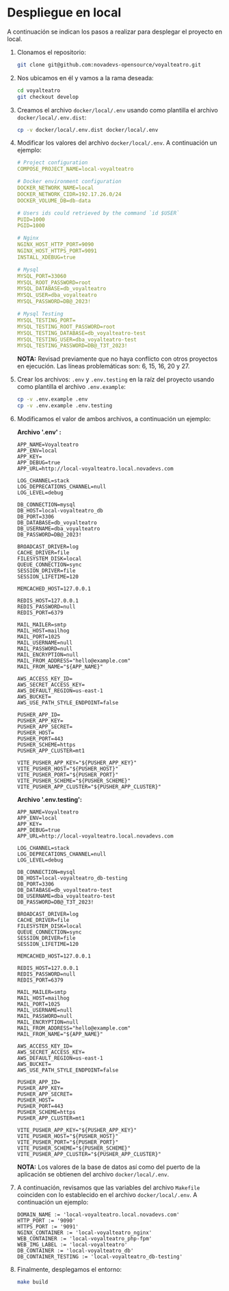 # Despliegue en local

A continuación se indican los pasos a realizar para desplegar el proyecto en local.

1. Clonamos el repositorio:

    ```sh
    git clone git@github.com:novadevs-opensource/voyalteatro.git
    ```

2. Nos ubicamos en él y vamos a la rama deseada:

    ```sh
    cd voyalteatro
    git checkout develop
    ```

3. Creamos el archivo `docker/local/.env` usando como plantilla el archivo `docker/local/.env.dist`:

    ```sh
    cp -v docker/local/.env.dist docker/local/.env
    ```

4. Modificar los valores del archivo `docker/local/.env`. A continuación un ejemplo:

    ```yaml
    # Project configuration
    COMPOSE_PROJECT_NAME=local-voyalteatro

    # Docker environment configuration
    DOCKER_NETWORK_NAME=local
    DOCKER_NETWORK_CIDR=192.17.26.0/24
    DOCKER_VOLUME_DB=db-data

    # Users ids could retrieved by the command `id $USER`
    PUID=1000
    PGID=1000

    # Nginx
    NGINX_HOST_HTTP_PORT=9090
    NGINX_HOST_HTTPS_PORT=9091
    INSTALL_XDEBUG=true

    # Mysql
    MYSQL_PORT=33060
    MYSQL_ROOT_PASSWORD=root
    MYSQL_DATABASE=db_voyalteatro
    MYSQL_USER=dba_voyalteatro
    MYSQL_PASSWORD=DB@_2023!

    # Mysql Testing
    MYSQL_TESTING_PORT=
    MYSQL_TESTING_ROOT_PASSWORD=root
    MYSQL_TESTING_DATABASE=db_voyalteatro-test
    MYSQL_TESTING_USER=dba_voyalteatro-test
    MYSQL_TESTING_PASSWORD=DB@_T3T_2023!
    ```

    **NOTA:** Revisad previamente que no haya conflicto con otros proyectos en ejecución. Las líneas problemáticas son: 6, 15, 16, 20 y 27.

5. Crear los archivos: `.env` y `.env.testing` en la raíz del proyecto usando como plantilla el archivo `.env.example`:

    ```sh
    cp -v .env.example .env
    cp -v .env.example .env.testing
    ```

6. Modificamos el valor de ambos archivos, a continuación un ejemplo:

    **Archivo '.env' :**

    ```text
    APP_NAME=Voyalteatro
    APP_ENV=local
    APP_KEY=
    APP_DEBUG=true
    APP_URL=http://local-voyalteatro.local.novadevs.com

    LOG_CHANNEL=stack
    LOG_DEPRECATIONS_CHANNEL=null
    LOG_LEVEL=debug

    DB_CONNECTION=mysql
    DB_HOST=local-voyalteatro_db
    DB_PORT=3306
    DB_DATABASE=db_voyalteatro
    DB_USERNAME=dba_voyalteatro
    DB_PASSWORD=DB@_2023!

    BROADCAST_DRIVER=log
    CACHE_DRIVER=file
    FILESYSTEM_DISK=local
    QUEUE_CONNECTION=sync
    SESSION_DRIVER=file
    SESSION_LIFETIME=120

    MEMCACHED_HOST=127.0.0.1

    REDIS_HOST=127.0.0.1
    REDIS_PASSWORD=null
    REDIS_PORT=6379

    MAIL_MAILER=smtp
    MAIL_HOST=mailhog
    MAIL_PORT=1025
    MAIL_USERNAME=null
    MAIL_PASSWORD=null
    MAIL_ENCRYPTION=null
    MAIL_FROM_ADDRESS="hello@example.com"
    MAIL_FROM_NAME="${APP_NAME}"

    AWS_ACCESS_KEY_ID=
    AWS_SECRET_ACCESS_KEY=
    AWS_DEFAULT_REGION=us-east-1
    AWS_BUCKET=
    AWS_USE_PATH_STYLE_ENDPOINT=false

    PUSHER_APP_ID=
    PUSHER_APP_KEY=
    PUSHER_APP_SECRET=
    PUSHER_HOST=
    PUSHER_PORT=443
    PUSHER_SCHEME=https
    PUSHER_APP_CLUSTER=mt1

    VITE_PUSHER_APP_KEY="${PUSHER_APP_KEY}"
    VITE_PUSHER_HOST="${PUSHER_HOST}"
    VITE_PUSHER_PORT="${PUSHER_PORT}"
    VITE_PUSHER_SCHEME="${PUSHER_SCHEME}"
    VITE_PUSHER_APP_CLUSTER="${PUSHER_APP_CLUSTER}"
    ```

    **Archivo '.env.testing':**

    ```text
    APP_NAME=Voyalteatro
    APP_ENV=local
    APP_KEY=
    APP_DEBUG=true
    APP_URL=http://local-voyalteatro.local.novadevs.com

    LOG_CHANNEL=stack
    LOG_DEPRECATIONS_CHANNEL=null
    LOG_LEVEL=debug

    DB_CONNECTION=mysql
    DB_HOST=local-voyalteatro_db-testing
    DB_PORT=3306
    DB_DATABASE=db_voyalteatro-test
    DB_USERNAME=dba_voyalteatro-test
    DB_PASSWORD=DB@_T3T_2023!

    BROADCAST_DRIVER=log
    CACHE_DRIVER=file
    FILESYSTEM_DISK=local
    QUEUE_CONNECTION=sync
    SESSION_DRIVER=file
    SESSION_LIFETIME=120

    MEMCACHED_HOST=127.0.0.1

    REDIS_HOST=127.0.0.1
    REDIS_PASSWORD=null
    REDIS_PORT=6379

    MAIL_MAILER=smtp
    MAIL_HOST=mailhog
    MAIL_PORT=1025
    MAIL_USERNAME=null
    MAIL_PASSWORD=null
    MAIL_ENCRYPTION=null
    MAIL_FROM_ADDRESS="hello@example.com"
    MAIL_FROM_NAME="${APP_NAME}"

    AWS_ACCESS_KEY_ID=
    AWS_SECRET_ACCESS_KEY=
    AWS_DEFAULT_REGION=us-east-1
    AWS_BUCKET=
    AWS_USE_PATH_STYLE_ENDPOINT=false

    PUSHER_APP_ID=
    PUSHER_APP_KEY=
    PUSHER_APP_SECRET=
    PUSHER_HOST=
    PUSHER_PORT=443
    PUSHER_SCHEME=https
    PUSHER_APP_CLUSTER=mt1

    VITE_PUSHER_APP_KEY="${PUSHER_APP_KEY}"
    VITE_PUSHER_HOST="${PUSHER_HOST}"
    VITE_PUSHER_PORT="${PUSHER_PORT}"
    VITE_PUSHER_SCHEME="${PUSHER_SCHEME}"
    VITE_PUSHER_APP_CLUSTER="${PUSHER_APP_CLUSTER}"
    ```

    **NOTA:** Los valores de la base de datos así como del puerto de la aplicación se obtienen del archivo `docker/local/.env`.

7. A continuación, revisamos que las variables del archivo `Makefile` coinciden con lo establecido en el archivo `docker/local/.env`. A continuación un ejemplo:

    ```text
    DOMAIN_NAME := 'local-voyalteatro.local.novadevs.com'
    HTTP_PORT := '9090'
    HTTPS_PORT := '9091'
    NGINX_CONTAINER := 'local-voyalteatro_nginx'
    WEB_CONTAINER := 'local-voyalteatro_php-fpm'
    WEB_IMG_LABEL := 'local-voyalteatro'
    DB_CONTAINER := 'local-voyalteatro_db'
    DB_CONTAINER_TESTING := 'local-voyalteatro_db-testing'
    ```

8. Finalmente, desplegamos el entorno:

    ```sh
    make build
    ```
